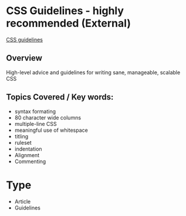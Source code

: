 # CSS Guidelines - **highly recommended** (External)
[CSS guidelines](http://cssguidelin.es/#the-importance-of-a-styleguide)

## Overview
High-level advice and guidelines for writing sane, manageable, scalable CSS

## Topics Covered / Key words:
- syntax formating
- 80 character wide columns
- multiple-line CSS
- meaningful use of whitespace
- titling
- ruleset
- indentation
- Alignment
- Commenting

# Type
- Article
- Guidelines

